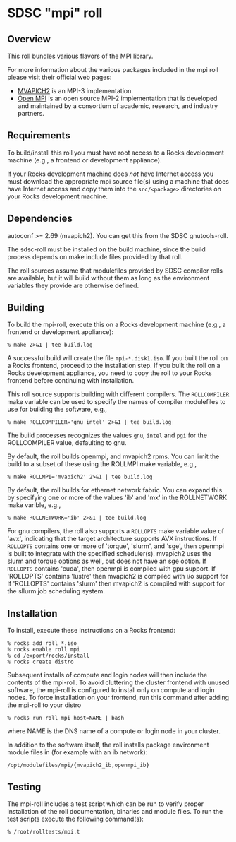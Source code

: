 # SDSC "mpi" roll

## Overview

This roll bundles various flavors of the MPI library.

For more information about the various packages included in the mpi roll please visit their official web pages:

- <a href="http://mvapich.cse.ohio-state.edu/overview/mvapich2/"
target="_blank">MVAPICH2</a> is an MPI-3 implementation.
- <a href="http://www.open-mpi.org" target="_blank">Open MPI</a> is an open
source MPI-2 implementation that is developed and maintained by a consortium of
academic, research, and industry partners.


## Requirements

To build/install this roll you must have root access to a Rocks development
machine (e.g., a frontend or development appliance).

If your Rocks development machine does *not* have Internet access you must
download the appropriate mpi source file(s) using a machine that does
have Internet access and copy them into the `src/<package>` directories on your
Rocks development machine.


## Dependencies

autoconf >= 2.69 (mvapich2).  You can get this from the SDSC gnutools-roll.

The sdsc-roll must be installed on the build machine, since the build process
depends on make include files provided by that roll.

The roll sources assume that modulefiles provided by SDSC compiler
rolls are available, but it will build without them as long as the environment
variables they provide are otherwise defined.


## Building

To build the mpi-roll, execute this on a Rocks development
machine (e.g., a frontend or development appliance):

```shell
% make 2>&1 | tee build.log
```

A successful build will create the file `mpi-*.disk1.iso`.  If you built the
roll on a Rocks frontend, proceed to the installation step. If you built the
roll on a Rocks development appliance, you need to copy the roll to your Rocks
frontend before continuing with installation.

This roll source supports building with different compilers.  The
`ROLLCOMPILER` make variable can be used to specify the names of compiler
modulefiles to use for building the software, e.g., 

```shell
% make ROLLCOMPILER='gnu intel' 2>&1 | tee build.log
```

The build processes recognizes the values `gnu`, `intel` and `pgi` for the
ROLLCOMPILER value, defaulting to gnu.

By default, the roll builds openmpi, and mvapich2 rpms.  You can
limit the build to a subset of these using the ROLLMPI make variable, e.g.,

```shell
% make ROLLMPI='mvapich2' 2>&1 | tee build.log
```

By default, the roll builds for ethernet network fabric.  You can expand this
by specifying one or more of the values 'ib' and 'mx' in the ROLLNETWORK make
varible, e.g.,


```shell
% make ROLLNETWORK='ib' 2>&1 | tee build.log
```

For gnu compilers, the roll also supports a `ROLLOPTS` make variable value of
'avx', indicating that the target architecture supports AVX instructions.
If `ROLLOPTS` contains one or more of 'torque', 'slurm', and 'sge', then
openmpi is built to integrate with the specified scheduler(s). 
mvapich2 uses the slurm and torque options as well, but does not have
an sge option.
If `ROLLOPTS` contains 'cuda', then openmpi is compiled with gpu support. 
If 'ROLLOPTS' contains 'lustre' then mvapich2 is compiled with i/o support for
If 'ROLLOPTS' contains 'slurm' then mvapich2 is compiled with support for the sllurm job scheduling system.


## Installation

To install, execute these instructions on a Rocks frontend:

```shell
% rocks add roll *.iso
% rocks enable roll mpi
% cd /export/rocks/install
% rocks create distro
```

Subsequent installs of compute and login nodes will then include the contents
of the mpi-roll.  To avoid cluttering the cluster frontend with unused
software, the mpi-roll is configured to install only on compute and
login nodes. To force installation on your frontend, run this command after
adding the mpi-roll to your distro

```shell
% rocks run roll mpi host=NAME | bash
```

where NAME is the DNS name of a compute or login node in your cluster.

In addition to the software itself, the roll installs package environment
module files in (for example with an ib network):

```shell
/opt/modulefiles/mpi/{mvapich2_ib,openmpi_ib}
```


## Testing

The mpi-roll includes a test script which can be run to verify proper
installation of the roll documentation, binaries and module files. To
run the test scripts execute the following command(s):

```shell
% /root/rolltests/mpi.t 
```
